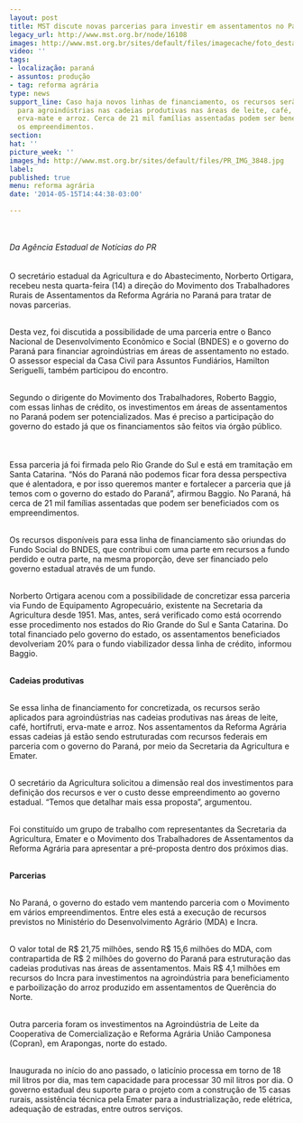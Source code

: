 ```yaml
---
layout: post
title: MST discute novas parcerias para investir em assentamentos no Paraná
legacy_url: http://www.mst.org.br/node/16108
images: http://www.mst.org.br/sites/default/files/imagecache/foto_destaque/PR_IMG_3848.jpg
video: ''
tags:
- localização: paraná
- assuntos: produção
- tag: reforma agrária
type: news
support_line: Caso haja novos linhas de financiamento, os recursos serão aplicados
  para agroindústrias nas cadeias produtivas nas áreas de leite, café, hortifruti,
  erva-mate e arroz. Cerca de 21 mil famílias assentadas podem ser beneficiados com
  os empreendimentos.
section: 
hat: ''
picture_week: ''
images_hd: http://www.mst.org.br/sites/default/files/PR_IMG_3848.jpg
label: 
published: true
menu: reforma agrária
date: '2014-05-15T14:44:38-03:00'

---
```

<p><em><br><br>Da Agência Estadual de Notícias do PR<br></em><br><br>O secretário estadual da Agricultura e do Abastecimento, Norberto Ortigara, recebeu nesta quarta-feira (14) a direção do Movimento dos Trabalhadores Rurais de Assentamentos da Reforma Agrária no Paraná para tratar de novas parcerias.&nbsp;</p><p><br>Desta vez, foi discutida a possibilidade de uma parceria entre o Banco Nacional de Desenvolvimento Econômico e Social (BNDES) e o governo do Paraná para financiar agroindústrias em áreas de assentamento no estado. O assessor especial da Casa Civil para Assuntos Fundiários, Hamilton Seriguelli, também participou do encontro.</p><p><br>Segundo o dirigente do Movimento dos Trabalhadores, Roberto Baggio, com essas linhas de crédito, os investimentos em áreas de assentamentos no Paraná podem ser potencializados. Mas é preciso a participação do governo do estado já que os financiamentos são feitos via órgão público.</p><p><img style="margin: 10px;" src="http://www.mst.org.br/sites/default/files/PR_IMG_3848.jpg" alt=""><br><br>Essa parceria já foi firmada pelo Rio Grande do Sul e está em tramitação em Santa Catarina. “Nós do Paraná não podemos ficar fora dessa perspectiva que é alentadora, e por isso queremos manter e fortalecer a parceria que já temos com o governo do estado do Paraná”, afirmou Baggio. No Paraná, há cerca de 21 mil famílias assentadas que podem ser beneficiados com os empreendimentos.</p><p><br>Os recursos disponíveis para essa linha de financiamento são oriundas do Fundo Social do BNDES, que contribui com uma parte em recursos a fundo perdido e outra parte, na mesma proporção, deve ser financiado pelo governo estadual através de um fundo.&nbsp;</p><p><br>Norberto Ortigara acenou com a possibilidade de concretizar essa parceria via Fundo de Equipamento Agropecuário, existente na Secretaria da Agricultura desde 1951. Mas, antes, será verificado como está ocorrendo esse procedimento nos estados do Rio Grande do Sul e Santa Catarina. Do total financiado pelo governo do estado, os assentamentos beneficiados devolveriam 20% para o fundo viabilizador dessa linha de crédito, informou Baggio.</p><p><strong><br>Cadeias produtivas</strong>&nbsp;</p><p><br>Se essa linha de financiamento for concretizada, os recursos serão aplicados para agroindústrias nas cadeias produtivas nas áreas de leite, café, hortifruti, erva-mate e arroz. Nos assentamentos da Reforma Agrária essas cadeias já estão sendo estruturadas com recursos federais em parceria com o governo do Paraná, por meio da Secretaria da Agricultura e Emater.</p><p><br>O secretário da Agricultura solicitou a dimensão real dos investimentos para definição dos recursos e ver o custo desse empreendimento ao governo estadual. “Temos que detalhar mais essa proposta”, argumentou.&nbsp;</p><p><br>Foi constituído um grupo de trabalho com representantes da Secretaria da Agricultura, Emater e o Movimento dos Trabalhadores de Assentamentos da Reforma Agrária para apresentar a pré-proposta dentro dos próximos dias.</p><p><strong><br>Parcerias</strong>&nbsp;</p><p><br>No Paraná, o governo do estado vem mantendo parceria com o Movimento em vários empreendimentos. Entre eles está a execução de recursos previstos no Ministério do Desenvolvimento Agrário (MDA) e Incra.&nbsp;</p><p><br>O valor total de R$ 21,75 milhões, sendo R$ 15,6 milhões do MDA, com contrapartida de R$ 2 milhões do governo do Paraná para estruturação das cadeias produtivas nas áreas de assentamentos. Mais R$ 4,1 milhões em recursos do Incra para investimentos na agroindústria para beneficiamento e parboilização do arroz produzido em assentamentos de Querência do Norte.</p><p><br>Outra parceria foram os investimentos na Agroindústria de Leite da Cooperativa de Comercialização e Reforma Agrária União Camponesa (Copran), em Arapongas, norte do estado.</p><p><br>Inaugurada no início do ano passado, o laticínio processa em torno de 18 mil litros por dia, mas tem capacidade para processar 30 mil litros por dia. O governo estadual deu suporte para o projeto com a construção de 15 casas rurais, assistência técnica pela Emater para a industrialização, rede elétrica, adequação de estradas, entre outros serviços.</p><div>&nbsp;</div><div>&nbsp;</div>
